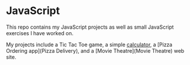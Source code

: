 # JavaScript
This repo contains my JavaScript projects as well as small JavaScript exercises I have worked on.

My projects include a Tic Tac Toe game, a simple [calculator](calculator.html), a [Pizza Ordering app](Pizza Delivery), and a [Movie Theatre](Movie Theatre) web site.
